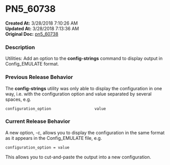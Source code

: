 # PN5_60738

**Created At:** 3/28/2018 7:10:26 AM  
**Updated At:** 3/28/2018 7:13:36 AM  
**Original Doc:** [pn5_60738](https://docs.jbase.com/release-notes/pn5_60738)  


### Description

Utilities: Add an option to the **config-strings** command to display output in Config\_EMULATE format.



### Previous Release Behavior

The **config-strings** utility was only able to display the configuration in one way, i.e. with the configuration option and value separated by several spaces, e.g.

```
configuration_option                   value
```



### Current Release Behavior

A new option, -c, allows you to display the configuration in the same format as it appears in the Config\_EMULATE file, e.g.

```
configuration_option = value 
```

This allows you to cut-and-paste the output into a new configuration.
